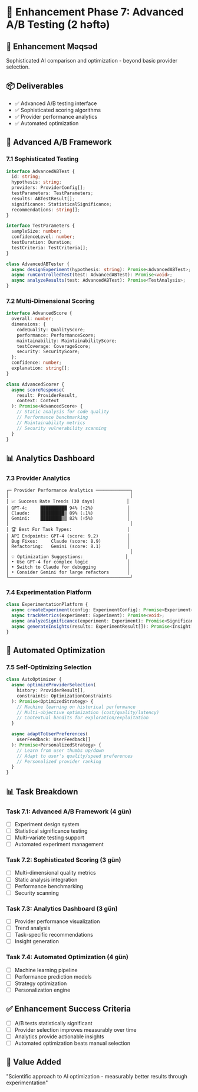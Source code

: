 # 🧪 Enhancement Phase 7: Advanced A/B Testing (2 həftə)

## 🎯 **Enhancement Məqsəd**
Sophisticated AI comparison and optimization - beyond basic provider selection.

## 📦 **Deliverables**
- ✅ Advanced A/B testing interface
- ✅ Sophisticated scoring algorithms
- ✅ Provider performance analytics
- ✅ Automated optimization

## 🔬 **Advanced A/B Framework**

### 7.1 Sophisticated Testing
```typescript
interface AdvancedABTest {
  id: string;
  hypothesis: string;
  providers: ProviderConfig[];
  testParameters: TestParameters;
  results: ABTestResult[];
  significance: StatisticalSignificance;
  recommendations: string[];
}

interface TestParameters {
  sampleSize: number;
  confidenceLevel: number;
  testDuration: Duration;
  testCriteria: TestCriteria[];
}

class AdvancedABTester {
  async designExperiment(hypothesis: string): Promise<AdvancedABTest>;
  async runControlledTest(test: AdvancedABTest): Promise<void>;
  async analyzeResults(test: AdvancedABTest): Promise<TestAnalysis>;
}
```

### 7.2 Multi-Dimensional Scoring
```typescript
interface AdvancedScore {
  overall: number;
  dimensions: {
    codeQuality: QualityScore;
    performance: PerformanceScore;
    maintainability: MaintainabilityScore;
    testCoverage: CoverageScore;
    security: SecurityScore;
  };
  confidence: number;
  explanation: string[];
}

class AdvancedScorer {
  async scoreResponse(
    result: ProviderResult,
    context: Context
  ): Promise<AdvancedScore> {
    // Static analysis for code quality
    // Performance benchmarking
    // Maintainability metrics
    // Security vulnerability scanning
  }
}
```

## 📊 **Analytics Dashboard**

### 7.3 Provider Analytics
```
┌─ Provider Performance Analytics ─────────────┐
│                                              │
│ 📈 Success Rate Trends (30 days)            │
│ GPT-4:     ██████████ 94% (↑2%)             │
│ Claude:    █████████▒ 89% (↓1%)             │
│ Gemini:    ████████▒▒ 82% (↑5%)             │
│                                              │
│ 🏆 Best For Task Types:                     │
│ API Endpoints: GPT-4 (score: 9.2)           │
│ Bug Fixes:     Claude (score: 8.9)          │
│ Refactoring:   Gemini (score: 8.1)          │
│                                              │
│ 💡 Optimization Suggestions:                │
│ • Use GPT-4 for complex logic               │
│ • Switch to Claude for debugging            │
│ • Consider Gemini for large refactors       │
└──────────────────────────────────────────────┘
```

### 7.4 Experimentation Platform
```typescript
class ExperimentationPlatform {
  async createExperiment(config: ExperimentConfig): Promise<Experiment>;
  async trackMetrics(experiment: Experiment): Promise<void>;
  async analyzeSignificance(experiment: Experiment): Promise<Significance>;
  async generateInsights(results: ExperimentResult[]): Promise<Insight[]>;
}
```

## 🤖 **Automated Optimization**

### 7.5 Self-Optimizing Selection
```typescript
class AutoOptimizer {
  async optimizeProviderSelection(
    history: ProviderResult[],
    constraints: OptimizationConstraints
  ): Promise<OptimizedStrategy> {
    // Machine learning on historical performance
    // Multi-objective optimization (cost/quality/latency)
    // Contextual bandits for exploration/exploitation
  }

  async adaptToUserPreferences(
    userFeedback: UserFeedback[]
  ): Promise<PersonalizedStrategy> {
    // Learn from user thumbs up/down
    // Adapt to user's quality/speed preferences
    // Personalized provider ranking
  }
}
```

## 📊 **Task Breakdown**

### Task 7.1: Advanced A/B Framework (4 gün)
- [ ] Experiment design system
- [ ] Statistical significance testing
- [ ] Multi-variate testing support
- [ ] Automated experiment management

### Task 7.2: Sophisticated Scoring (3 gün)
- [ ] Multi-dimensional quality metrics
- [ ] Static analysis integration
- [ ] Performance benchmarking
- [ ] Security scanning

### Task 7.3: Analytics Dashboard (3 gün)
- [ ] Provider performance visualization
- [ ] Trend analysis
- [ ] Task-specific recommendations
- [ ] Insight generation

### Task 7.4: Automated Optimization (4 gün)
- [ ] Machine learning pipeline
- [ ] Performance prediction models
- [ ] Strategy optimization
- [ ] Personalization engine

## ✅ **Enhancement Success Criteria**
- [ ] A/B tests statistically significant
- [ ] Provider selection improves measurably over time
- [ ] Analytics provide actionable insights
- [ ] Automated optimization beats manual selection

## 🚀 **Value Added**
"Scientific approach to AI optimization - measurably better results through experimentation"